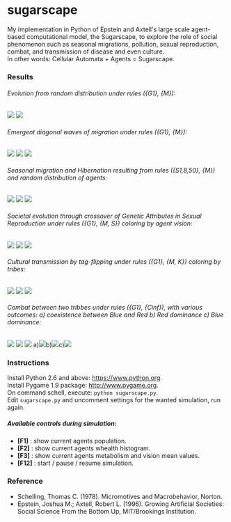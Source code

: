 sugarscape
==========

My implementation in Python of Epstein and Axtell's large scale agent-based computational model, the Sugarscape, to explore the role of social phenomenon such as seasonal migrations, pollution, sexual reproduction, combat, and transmission of disease and even culture.  
In other words: Cellular Automata + Agents = Sugarscape.

### Results

###### Evolution from random distribution under rules ({G1}, {M}):
![](results/sgEvolution0.png) ![](results/sgEvolution500.png)

###### Emergent diagonal waves of migration under rules ({G1}, {M}):
![](results/sgMigration0.png) ![](results/sgMigration6.png) ![](results/sgMigration20.png)

###### Seasonal migration and Hibernation resulting from rules ({S1,8,50}, {M}) and random distribution of agents:
![](results/sgSeasonal0.png) ![](results/sgSeasonal49.png) ![](results/sgSeasonal99.png)

###### Societal evolution through crossover of Genetic Attributes in Sexual Reproduction under rules ({G1}, {M, S}) coloring by agent vision:
![](results/sgSocietal0.png) ![](results/sgSocietal50.png) ![](results/sgSocietal500.png)

###### Cultural transmission by tag-flipping under rules ({G1}, {M, K}) coloring by tribes:
![](results/sgCultural0.png) ![](results/sgCultural132.png) ![](results/sgCultural694.png)

###### Combat between two tribbes under rules ({G1}, {Cinf}), with various outcomes: a) coexistence between Blue and Red b) Red dominance c) Blue dominance:
![](results/sgCombatInfinite0.png) ![](results/sgCombatInfinite4.png) ![](results/sgCombatInfinite60.png)
a)![](results/sgCombatInfinite5000.png)b)![](results/sgCombatInfinite5010.png)c)![](results/sgCombatInfinite20000.png)

### Instructions
Install Python 2.6 and above: https://www.python.org.  
Install Pygame 1.9 package: http://www.pygame.org.  
On command schell, execute: `python sugarscape.py`.  
Edit `sugarscape.py` and uncomment settings for the wanted simulation, run again.

##### Available controls during simulation:
- **[F1]**  : show current agents population.
- **[F2]**  : show current agents whealth histogram.
- **[F3]**  : show current agents metabolism and vision mean values.
- **[F12]** : start / pause / resume simulation.

### Reference
- Schelling, Thomas C. (1978). Micromotives and Macrobehavior, Norton.
- Epstein, Joshua M.; Axtell, Robert L. (1996). Growing Artificial Societies: Social Science From the Bottom Up, MIT/Brookings Institution.
